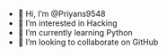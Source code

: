 - 👋 Hi, I’m @Priyans9548
- 👀 I’m interested in Hacking 
- 🌱 I’m currently learning Python 
- 💞️ I’m looking to collaborate on GitHub
  

<!---
Priyans9548/Priyans9548 is a ✨ special ✨ repository because its `README.md` (this file) appears on your GitHub profile.
You can click the Preview link to take a look at your changes.
--->
